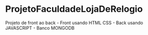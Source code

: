 # ProjetoFaculdadeLojaDeRelogio
 Projeto de front ao back - Front usando HTML CSS - Back usando JAVASCRIPT - Banco MONGODB
